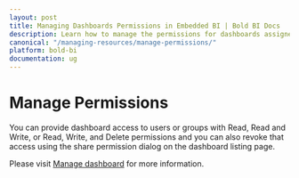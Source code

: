 ```yaml
---
layout: post
title: Managing Dashboards Permissions in Embedded BI | Bold BI Docs
description: Learn how to manage the permissions for dashboards assigned to the users and groups with needed scope to the corresponding entities in Bold BI Embedded.
canonical: "/managing-resources/manage-permissions/"
platform: bold-bi
documentation: ug
---
```


# Manage Permissions

You can provide dashboard access to users or groups with Read, Read and Write, or Read, Write, and Delete permissions and you can also revoke that access using the share permission dialog on the dashboard listing page.

Please visit [Manage dashboard](/managing-resources/manage-dashboards/share-dashboards/) for more information.
